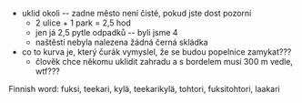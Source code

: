 - uklid okoli -- zadne město není čisté, pokud jste dost pozorní
    - 2 ulice + 1 park = 2,5 hod
    - jen já 2,5 pytle odpadků -- byli jsme 4
    - naštěstí nebyla nalezena žádná černá skládka
- co to kurva je, který čurák vymyslel, že se budou popelnice zamykat??? 
    - člověk chce někomu uklidit zahradu a s bordelem musí 300 m vedle, wtf???

Finnish word: fuksi, teekari, kylä, teekarikylä, tohtori, fuksitohtori, laakari
